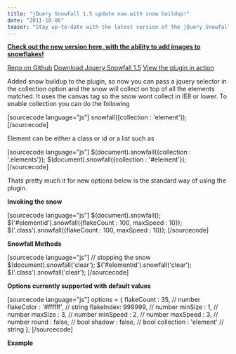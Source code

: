 ```yaml
---
title: "jQuery Snowfall 1.5 update now with snow buildup!"
date: "2011-10-06"
teaser: "Stay up-to-date with the latest version of the jQuery Snowfall plugin. Experience the added feature of snow buildup, allowing snowflakes to accumulate on specified elements. Learn how to enable this feature and explore other options and methods available. Download the plugin, view it in action, and enhance your website's winter atmosphere."
---
```


**[Check out the new version here, with the ability to add images to snowflakes!](http://www.somethinghitme.com/2012/12/08/snowfall-1-6/)**

[Repo on Github](https://github.com/loktar00/JQuery-Snowfall) [Download Jquery Snowfall 1.5](https://github.com/loktar00/JQuery-Snowfall/archive/master.zip) [View the plugin in action](http://loktar00.github.com/JQuery-Snowfall/)

Added snow buildup to the plugin, so now you can pass a jquery selector in the collection option and the snow will collect on top of all the elements matched. It uses the canvas tag so the snow wont collect in IE8 or lower. To enable collection you can do the following

\[sourcecode language="js"\] snowfall({collection : 'element'}); \[/sourcecode\]

Element can be either a class or id or a list such as

\[sourcecode language="js"\] $(document).snowfall({collection : '.elements'}); $(document).snowfall({collection : '#element'}); \[/sourcecode\]

Thats pretty much it for new options below is the standard way of using the plugin.

**Invoking the snow**

\[sourcecode language="js"\] $(document).snowfall(); $('#elementid').snowfall({flakeCount : 100, maxSpeed : 10}); $('.class').snowfall({flakeCount : 100, maxSpeed : 10}); \[/sourcecode\]

**Snowfall Methods**

\[sourcecode language="js"\] // stopping the snow $(document).snowfall('clear'); $('#elementid').snowfall('clear'); $('.class').snowfall('clear'); \[/sourcecode\]

**Options currently supported with default values**

\[sourcecode language="js"\] options = { flakeCount : 35, // number flakeColor : '#ffffff', // string flakeIndex: 999999, // number minSize : 1, // number maxSize : 3, // number minSpeed : 2, // number maxSpeed : 3, // number round : false, // bool shadow : false, // bool collection : 'element' // string }; \[/sourcecode\]

**Example**

<script type="text/javascript" src="http://www.somethinghitme.com/wp-content/themes/somethinghitme/js/snowfall.min.jquery.js"></script>

<script type="text/javascript">// <![CDATA[ $(document).ready(function(){$('#snow-window').snowfall({flakeCount : 100, maxSpeed : 10}); $('#stopsnow').click(function(){ $('#snow-window').snowfall('clear')});}); // ]]></script>
